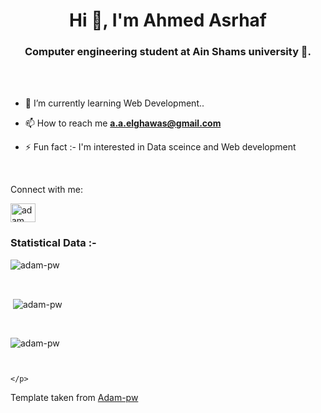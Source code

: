 <h1 align="center">Hi 👋, I'm Ahmed Asrhaf</h1>
<h3 align="center">Computer engineering student at Ain Shams university 🌟.</h3>

<br>

<br>

- 🌱 I’m currently learning Web Development..

- 📫 How to reach me **a.a.elghawas@gmail.com**

- ⚡ Fun fact :- I'm interested in Data sceince and Web development 

<br>

<p algin="center>

<h3 align="left">Connect with me:</h3>
<p align="left">
  <a href="https://www.linkedin.com/in/ahmed-ashraf-367548123/" target="_blank"><img align="center"
      src="https://raw.githubusercontent.com/rahuldkjain/github-profile-readme-generator/master/src/images/icons/Social/linked-in-alt.svg"
      alt="adam pithewan" height="30" width="40" /></a>

<br>

<h3>Statistical Data :-</h3>
<p><img align="center"
    src="https://github-readme-stats.vercel.app/api/top-langs?username=adam-pw&show_icons=true&locale=en&bg_color=0d1117&text_color=ffffff&layout=compact"
    alt="adam-pw" 
    bg_color=#808080/></p>

<br>

<p>&nbsp;<img align="center" src="https://github-readme-stats.vercel.app/api?username=adam-pw&show_icons=true&locale=en&bg_color=0d1117&text_color=ffffff&repo=convoychat"
    alt="adam-pw" /></p>

<br>

<p><img align="center" src="https://github-readme-streak-stats.herokuapp.com/?user=Adam-pw&theme=dark&background=0d1117&date_format=M%20j%5B%2C%20Y%5D" alt="adam-pw" /></p>
      
<p align="left"> <a href="https://twitter.com/" target="blank"><img
      src="https://img.shields.io/twitter/follow/?logo=twitter&style=for-the-badge" alt="" /></a> </p>
                                                                                          
                                                                                          </p>

Template taken from [Adam-pw](https://github.com/Adam-pw)
